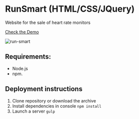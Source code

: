 # RunSmart (HTML/CSS/JQuery)
Website for the sale of heart rate monitors

[Check the Demo](https://ilyachernyaevdev.github.io/RunSmart/)

![run-smart](https://user-images.githubusercontent.com/62256669/111336951-b8da8380-8686-11eb-829c-143c1f7cb7b2.gif)

## Requirements: 
* Node.js 
* npm.

## Deployment instructions
1. Clone repository or download the archive
2. Install dependencies in console `npm install`
3. Launch a server `gulp`